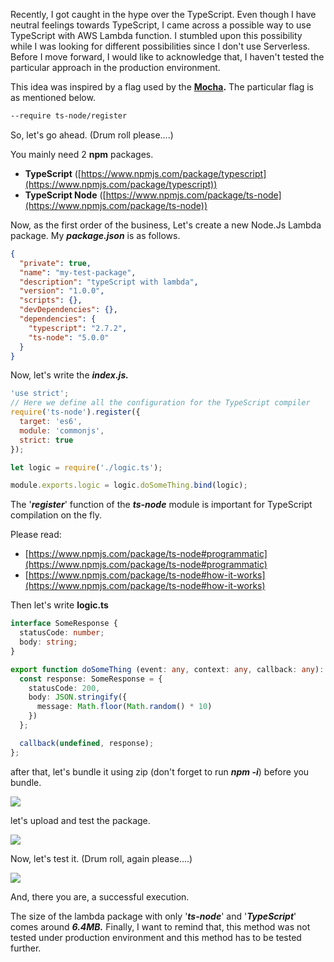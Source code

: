 
Recently, I got caught in the hype over the TypeScript. Even though I have neutral feelings towards TypeScript, I came across a possible way to use TypeScript with AWS Lambda function. I stumbled upon this possibility while I was looking for different possibilities since I don't use Serverless. Before I move forward, I would like to acknowledge that, I haven't tested the particular approach in the production environment.

This idea was inspired by a flag used by the  [**Mocha**](https://www.npmjs.com/package/mocha)**.** The particular flag is as mentioned below.

```sh
--require ts-node/register
```

So, let's go ahead. (Drum roll please....)

You mainly need 2  **npm**  packages.

-   **TypeScript**  ([https://www.npmjs.com/package/typescript](https://www.npmjs.com/package/typescript))
-   **TypeScript Node** ([https://www.npmjs.com/package/ts-node](https://www.npmjs.com/package/ts-node))

Now, as the first order of the business, Let's create a new Node.Js Lambda package. My  **_package.json_**  is as follows.
```json
{
  "private": true,
  "name": "my-test-package",
  "description": "typeScript with lambda",
  "version": "1.0.0",
  "scripts": {},
  "devDependencies": {},
  "dependencies": {
    "typescript": "2.7.2",
    "ts-node": "5.0.0"
  }
}
```
Now, let's write the  **_index.js._**
```javascript
'use strict';
// Here we define all the configuration for the TypeScript compiler
require('ts-node').register({
  target: 'es6',
  module: 'commonjs',
  strict: true
});

let logic = require('./logic.ts');

module.exports.logic = logic.doSomeThing.bind(logic);
```
The '**_register_**' function of the  **_ts-node_**  module is important for TypeScript compilation on the fly.

Please read:

-   [https://www.npmjs.com/package/ts-node#programmatic](https://www.npmjs.com/package/ts-node#programmatic)
-   [https://www.npmjs.com/package/ts-node#how-it-works](https://www.npmjs.com/package/ts-node#how-it-works)

Then let's write  **logic.ts**
```typescript
interface SomeResponse {
  statusCode: number;
  body: string;
}

export function doSomeThing (event: any, context: any, callback: any): any {
  const response: SomeResponse = {
    statusCode: 200,
    body: JSON.stringify({
      message: Math.floor(Math.random() * 10)
    })
  };

  callback(undefined, response);
};
```
after that, let's bundle it using zip (don't forget to run  **_npm -i_**) before you bundle.

![](https://media.licdn.com/dms/image/C5612AQFcihZO_6-23Q/article-inline_image-shrink_1500_2232/0?e=1543449600&v=beta&t=c-VCBZOQY8geeTr8MgqWS3xgvTOEpC7hj_rySGTXgac)

let's upload and test the package.

![](https://media.licdn.com/dms/image/C5612AQFOmaZQzEw_JA/article-inline_image-shrink_1500_2232/0?e=1543449600&v=beta&t=CwOrte54zBQPVka2uEllFokIkCk5Q5i5zixnvDn_GZk)

Now, let's test it. (Drum roll, again please....)

![](https://media.licdn.com/dms/image/C5612AQFZGlQE52k-7Q/article-inline_image-shrink_1500_2232/0?e=1543449600&v=beta&t=_VLKSRnUOJzgNhdJPIQp897ouqmw2amWkvsjZ8gAmnk)

And, there you are, a successful execution.

The size of the lambda package with only '**_ts-node_**' and '**_TypeScript_**' comes around  **_6.4MB._** Finally, I want to remind that, this method was not tested under production environment and this method has to be tested further.
